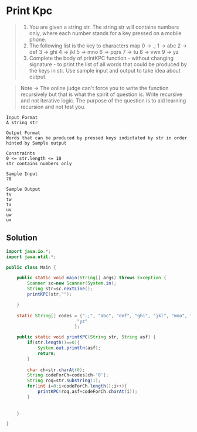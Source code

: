# Print Kpc

> 1. You are given a string str. The string str will contains numbers only, where each number stands for a key pressed on a mobile phone.
> 2. The following list is the key to characters map
    0 -> .;
   1 -> abc
   2 -> def
   3 -> ghi
   4 -> jkl
   5 -> mno
   6 -> pqrs
   7 -> tu
   8 -> vwx
   9 -> yz
> 3. Complete the body of printKPC function - without changing signature - to print the list of all words that could be produced by the keys in str.
> Use sample input and output to take idea about output.

> Note -> The online judge can't force you to write the function recursively but that is what the spirit of question is. Write recursive and not iterative logic. The purpose of the question is to aid learning recursion and not test you.     
```text                             
Input Format
A string str

Output Format
Words that can be produced by pressed keys indictated by str in order hinted by Sample output

Constraints
0 <= str.length <= 10
str contains numbers only

Sample Input
78

Sample Output
tv
tw
tx
uv
uw
ux
```
## Solution
```java
import java.io.*;
import java.util.*;

public class Main {

    public static void main(String[] args) throws Exception {
        Scanner sc=new Scanner(System.in);
        String str=sc.nextLine();
        printKPC(str,"");

    }
    
    static String[] codes = {".;", "abc", "def", "ghi", "jkl", "mno", "pqrs", "tu", "vwx",
                           "yz"
                          };   

    public static void printKPC(String str, String asf) {
        if(str.length()==0){
            System.out.println(asf);
            return;
        }
        
        char ch=str.charAt(0);
        String codeForCh=codes[ch-'0'];
        String roq=str.substring(1);
        for(int i=0;i<codeForCh.length();i++){
            printKPC(roq,asf+codeForCh.charAt(i));
        }
        
        
    }

}
```